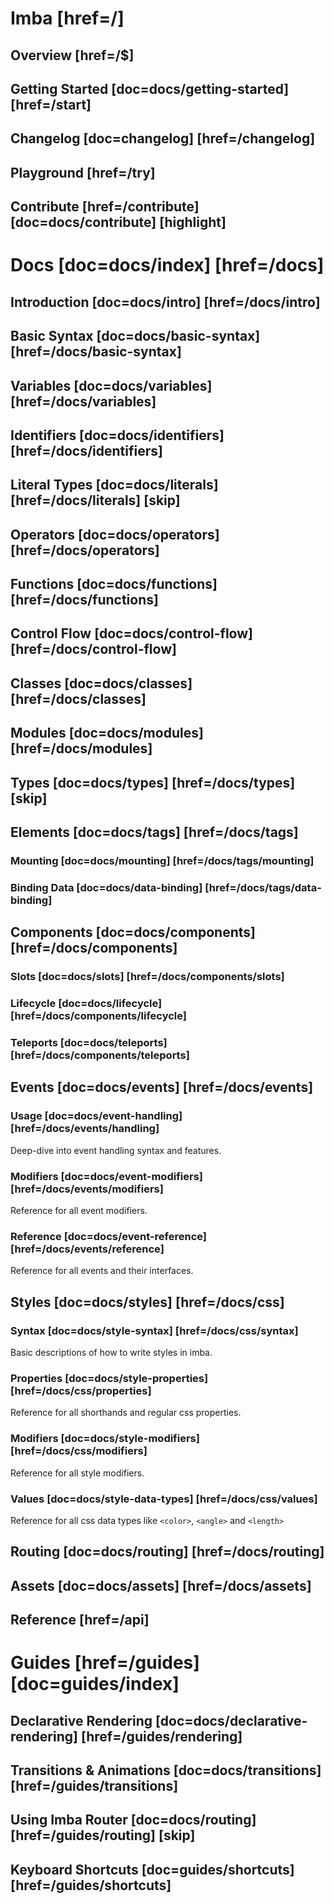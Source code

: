 # Imba [href=/]

## Overview [href=/$]

## Getting Started [doc=docs/getting-started] [href=/start]

## Changelog [doc=changelog] [href=/changelog]

## Playground [href=/try]

## Contribute [href=/contribute] [doc=docs/contribute] [highlight]

# Docs [doc=docs/index] [href=/docs]

## Introduction [doc=docs/intro] [href=/docs/intro]

## Basic Syntax [doc=docs/basic-syntax] [href=/docs/basic-syntax]

## Variables [doc=docs/variables] [href=/docs/variables]

## Identifiers [doc=docs/identifiers] [href=/docs/identifiers]

## Literal Types [doc=docs/literals] [href=/docs/literals] [skip]

## Operators [doc=docs/operators] [href=/docs/operators]

## Functions [doc=docs/functions] [href=/docs/functions]

## Control Flow [doc=docs/control-flow] [href=/docs/control-flow]

## Classes [doc=docs/classes] [href=/docs/classes]

## Modules [doc=docs/modules] [href=/docs/modules]

## Types [doc=docs/types] [href=/docs/types] [skip]

## Elements [doc=docs/tags] [href=/docs/tags]

### Mounting [doc=docs/mounting] [href=/docs/tags/mounting]

### Binding Data [doc=docs/data-binding] [href=/docs/tags/data-binding]

## Components [doc=docs/components] [href=/docs/components]

### Slots [doc=docs/slots] [href=/docs/components/slots]

### Lifecycle [doc=docs/lifecycle] [href=/docs/components/lifecycle]

### Teleports [doc=docs/teleports] [href=/docs/components/teleports]

## Events [doc=docs/events] [href=/docs/events]

### Usage [doc=docs/event-handling] [href=/docs/events/handling]

Deep-dive into event handling syntax and features.

### Modifiers [doc=docs/event-modifiers] [href=/docs/events/modifiers]

Reference for all event modifiers.

### Reference [doc=docs/event-reference] [href=/docs/events/reference]

Reference for all events and their interfaces.

## Styles [doc=docs/styles] [href=/docs/css]

### Syntax [doc=docs/style-syntax] [href=/docs/css/syntax]

Basic descriptions of how to write styles in imba.

### Properties [doc=docs/style-properties] [href=/docs/css/properties]

Reference for all shorthands and regular css properties.

### Modifiers [doc=docs/style-modifiers] [href=/docs/css/modifiers]

Reference for all style modifiers.

### Values [doc=docs/style-data-types] [href=/docs/css/values]

Reference for all css data types like `<color>`, `<angle>` and `<length>`

## Routing [doc=docs/routing] [href=/docs/routing]

## Assets [doc=docs/assets] [href=/docs/assets]

## Reference [href=/api]


# Guides [href=/guides] [doc=guides/index]

## Declarative Rendering [doc=docs/declarative-rendering] [href=/guides/rendering]

## Transitions & Animations [doc=docs/transitions] [href=/guides/transitions]

## Using Imba Router [doc=docs/routing] [href=/guides/routing] [skip]

## Keyboard Shortcuts [doc=guides/shortcuts] [href=/guides/shortcuts]
